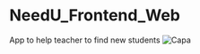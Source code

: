 # NeedU_Frontend_Web
App to help teacher to find new students
![Capa](https://user-images.githubusercontent.com/49006178/88831643-02349c00-d1a6-11ea-91df-ba259e9ee273.png)
